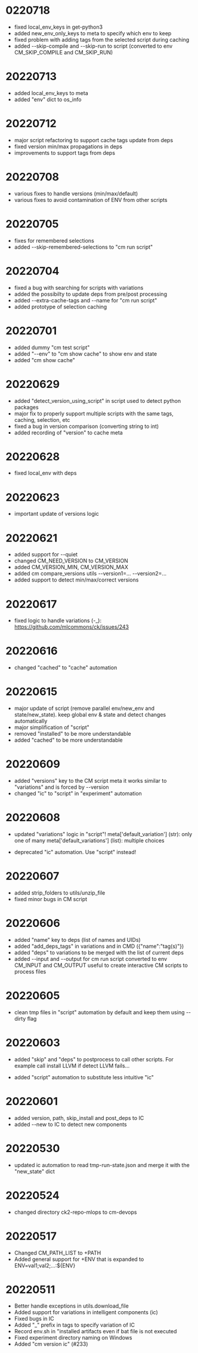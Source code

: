 # 0220718
 * fixed local_env_keys in get-python3
 * added new_env_only_keys to meta to specify which env to keep
 * fixed problem with adding tags from the selected script during caching
 * added --skip-compile and --skip-run to script (converted to env CM_SKIP_COMPILE and CM_SKIP_RUN)

# 20220713
 * added local_env_keys to meta
 * added "env" dict to os_info

# 20220712
 * major script refactoring to support cache tags update from deps
 * fixed version min/max propagations in deps
 * improvements to support tags from deps

# 20220708
 * various fixes to handle versions (min/max/default)
 * various fixes to avoid contamination of ENV from other scripts

# 20220705
 * fixes for remembered selections
 * added --skip-remembered-selections to "cm run script"

# 20220704
 * fixed a bug with searching for scripts with variations
 * added the possibilty to update deps from pre/post processing
 * added --extra-cache-tags and --name for "cm run script"
 * added prototype of selection caching

# 20220701
 * added dummy "cm test script"
 * added "--env" to "cm show cache" to show env and state
 * added "cm show cache"

# 20220629
 * added "detect_version_using_script" in script used to detect python packages
 * major fix to properly support multiple scripts with the same tags, caching, selection, etc
 * fixed a bug in version comparison (converting string to int)
 * added recording of "version" to cache meta

# 20220628
 * fixed local_env with deps

# 20220623
 * important update of versions logic

# 20220621
 * added support for --quiet
 * changed CM_NEED_VERSION to CM_VERSION
 * added CM_VERSION_MIN, CM_VERSION_MAX
 * added cm compare_versions utils --version1=... --version2=...
 * added support to detect min/max/correct versions

# 20220617
 * fixed logic to handle variations (-_): https://github.com/mlcommons/ck/issues/243

# 20220616
 * changed "cached" to "cache" automation

# 20220615
 * major update of script (remove parallel env/new_env and state/new_state).
   keep global env & state and detect changes automatically
 * major simplification of "script"
 * removed "installed" to be more understandable
 * added "cached" to be more understandable

# 20220609
 * added "versions" key to the CM script meta
   it works similar to "variations" and is forced by --version
 * changed "ic" to "script" in "experiment" automation

# 20220608
 * updated "variations" logic in "script"!
   meta['default_variation'] (str): only one of many
   meta['default_variations'] (list): multiple choices

 * deprecated "ic" automation. Use "script" instead!

# 20220607
 * added strip_folders to utils/unzip_file
 * fixed minor bugs in CM script

# 20220606
 * added "name" key to deps (list of names and UIDs)
 * added "add_deps_tags" in variations and in CMD ({"name":"tag(s)"})
 * added "deps" to variations to be merged with the list of current deps
 * added --input and --output for cm run script converted to env CM_INPUT and CM_OUTPUT
   useful to create interactive CM scripts to process files

# 20220605
 * clean tmp files in "script" automation by default and keep them using --dirty flag

# 20220603
 * added "skip" and "deps" to postprocess to call other scripts.
   For example call install LLVM if detect LLVM fails...

 * added "script" automation to substitute less intuitive "ic"

# 20220601
 * added version, path, skip_install and post_deps to IC 
 * added --new to IC to detect new components

# 20220530
 * updated ic automation to read tmp-run-state.json 
   and merge it with the "new_state" dict

# 20220524
 * changed directory ck2-repo-mlops to cm-devops

# 20220517
 * Changed CM_PATH_LIST to +PATH
 * Added general support for +ENV that is expanded to ENV=val1;val2;...:${ENV}

# 20220511
 * Better handle exceptions in utils.download_file
 * Added support for variations in intelligent components (ic)
 * Fixed bugs in IC
 * Added "_" prefix in tags to specify variation of IC
 * Record env.sh in "installed artifacts even if bat file is not executed
 * Fixed experiment directory naming on Windows
 * Added "cm version ic" (#233)

